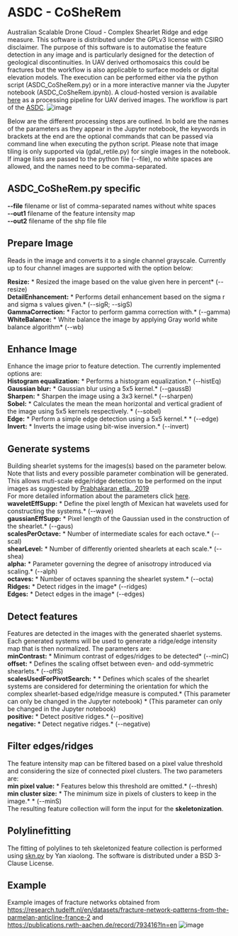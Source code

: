 # ASDC - CoSheRem
Australian Scalable Drone Cloud - Complex Shearlet Ridge and edge measure. This software is distributed under the GPLv3 license with CSIRO disclaimer. The purpose of this software is to automatise the feature detection in any image and is particularly designed for the detection of geological discontinuities. In UAV derived orthomosaics this could be fractures but the workflow is also applicable to surface models or digital elevation models. The execution can be performed either via the python script (ASDC_CoSheRem.py) or in a more interactive manner via the Jupyter notebook (ASDC_CoSheRem.ipynb). A cloud-hosted version is available [here](https://asdc.cloud.edu.au) as a processing pipeline for UAV derived images. 
The workflow is part of the [ASDC](https://asdc.io/).
![image](https://user-images.githubusercontent.com/82503083/190591385-dca6b50e-7555-4ebe-9c2c-99d71b9dbc34.png)

Below are the different processing steps are outlined. In bold are the names of the parameters as they appear in the Jupyter notebook, the keywords in brackets at the end are the optional commands that can be passed via command line when executing the python script. Please note that image tiling is only supported via (gdal_retile.py) for single images in the notebook. If image lists are passed to the python file (--file), no white spaces are allowed, and the names need to be comma-separated.

## ASDC_CoSheRem.py specific
**--file** filename or list of comma-separated names without white spaces  <br />
**--out1** filename of the feature intensity map  <br />
**--out2** filename of the shp file file <br />

## Prepare Image
Reads in the image and converts it to a single channel grayscale.
Currently up to four channel images are supported with the option below:

**Resize:** * Resized the image based on the value given here in percent* (--resize) <br />
**DetailEnhancement:** * Performs detail enhancement based on the sigma r and sigma s values given.* (--sigR; --sigS) <br />
**GammaCorrection:** * Factor to perform gamma correction with.* (--gamma) <br />
**WhiteBalance:** * White balance the image by applying Gray world white balance algorithm* (--wb) <br />

## Enhance Image
Enhance the image prior to feature detection. 
The currently implemented options are: <br/>
**Histogram equalization:** * Performs a histogram equalization.* (--histEq) <br />
**Gaussian blur:** * Gaussian blur using a 5x5 kernel.* (--gaussB) <br />
**Sharpen:** * Sharpen the image using a 3x3 kernel.* (--sharpen) <br />
**Sobel:** * Calculates the mean the mean horizontal and vertical gradient of the image using 5x5 kernels respectively. * (--sobel) <br />
**Edge:** * Perform a simple edge detection using a 5x5 kernel.* * (--edge) <br />
 **Invert:** * Inverts the image using bit-wise inversion.* (--invert) <br />
 
## Generate systems
Building shearlet systems for the images(s) based on the parameter below. Note that lists and every possible parameter combination will be generated. This allows muti-scale edge/ridge detection to be performed on the input images as suggested by [Prabhakaran etla., 2019](https://doi.org/10.5194/se-10-2137-2019) <br />
For more detailed information about the parameters click [here](http://www.math.uni-bremen.de/cda/software/CoShREM_Parameter_Guide.pdf). <br />
**waveletEffSupp:** * Define the pixel length of Mexican hat wavelets used for constructing the systems.* (--wave) <br />
**gaussianEffSupp:** * Pixel length of the Gaussian used in the construction of the shearlet.* (--gaus) <br />
**scalesPerOctave:** * Number of intermediate scales for each octave.* (--scal) <br />
**shearLevel:** * Number of differently oriented shearlets at each scale.* (--shea) <br />
**alpha:** * Parameter governing the degree of anisotropy introduced via scaling.* (--alph) <br />
**octaves:** * Number of octaves spanning the shearlet system.* (--octa) <br />
**Ridges:** * Detect ridges in the image* (--ridges) <br />
**Edges:** * Detect edges in the image* (--edges) <br />

## Detect features
Features are detected in the images with the generated shaerlet systems. Each generated systems will be used to generate a ridge/edge intensity map that is then normalized. The parameters are: <br />
**minContrast:** * Minimum contrast of edges/ridges to be detected* (--minC) <br/>
**offset:** * Defines the scaling offset between even- and odd-symmetric shearlets.* (--offS) <br />
**scalesUsedForPivotSearch:** * * Defines which scales of the shearlet systems are considered for determining the orientation for which the complex shearlet-based edge/ridge measure is computed.* (This parameter can only be changed in the Jupyter notebook) * (This parameter can only be changed in the Jupyter notebook) <br />
**positive:** * Detect positive ridges.* (--positive) <br />
**negative:** * Detect negative ridges.* (--negative) <br />

## Filter edges/ridges
The feature intensity map can be filtered based on a pixel value threshold and considering the size of connected pixel clusters. The two parameters are: <br />
**min pixel value:** * Features below this threshold are omitted.* (--thresh) <br />
**min cluster size:** * The minimum size in pixels of clusters to keep in the image.* * (--minS) <br />
The resulting feature collection will form the input for the **skeletonization**. 

## Polylinefitting
The fitting of polylines to teh skeletonized feature collection is performed using [skn.py](https://github.com/Image-Py/sknw) by Yan xiaolong.
The software is distributed under a BSD 3-Clause License.

## Example
Example images of fracture networks obtained from <br />
https://research.tudelft.nl/en/datasets/fracture-network-patterns-from-the-parmelan-anticline-france-2 and <br />
https://publications.rwth-aachen.de/record/793416?ln=en 
![image](https://user-images.githubusercontent.com/82503083/190591211-6fe74e9f-1570-4ebc-8837-c9f71c08f9a2.png)
